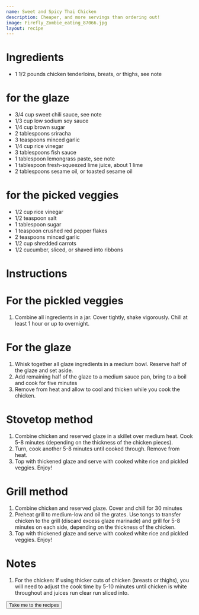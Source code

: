 ```yaml
---
name: Sweet and Spicy Thai Chicken
description: Cheaper, and more servings than ordering out!
image: Firefly_Zombie_eating_87066.jpg
layout: recipe
---
```


<h1 class="text-secondary text-3xl my-2">Ingredients</h1>
<ul class="py-2">
    <li>1 1/2 pounds chicken tenderloins, breats, or thighs, see note</li>
</ul>
<h1 class="text-secondary text-3xl my-2">for the glaze</h1>
<ul class="py-2">
    <li>3/4 cup sweet chili sauce, see note</li>
    <li>1/3 cup low sodium soy sauce</li>
    <li>1/4 cup brown sugar</li>
    <li>2 tablespoons sriracha</li>
    <li>3 teaspoons minced garlic</li>
    <li>1/4 cup rice vinegar</li>
    <li>3 tablespoons fish sauce</li>
    <li>1 tablespoon lemongrass paste, see note</li>
    <li>1 tablespoon fresh-squeezed lime juice, about 1 lime</li>
    <li>2 tablespoons sesame oil, or toasted sesame oil</li>
</ul>
<h1 class="text-secondary text-3xl my-2">for the picked veggies</h1>
<ul class="py-2">
    <li>1/2 cup rice vinegar</li>
    <li>1/2 teaspoon salt</li>
    <li>1 tablespoon sugar</li>
    <li>1 teaspoon crushed red pepper flakes</li>
    <li>2 teaspoons minced garlic</li>
    <li>1/2 cup shredded carrots</li>
    <li>1/2 cucumber, sliced, or shaved into ribbons</li>
</ul>

<h1 class="text-secondary text-3xl my-2">Instructions</h1>
<h1 class="text-secondary text-3xl my-2">For the pickled veggies</h1>
<ol class="py-2">
    <li>Combine all ingredients in a jar. Cover tightly, shake vigorously. Chill
at least 1 hour or up to overnight.</li>
</ol>
<h1 class="text-secondary text-3xl my-2">For the glaze</h1>
<ol class="py-2">
    <li>Whisk together all glaze ingredients in a medium bowl. Reserve half of
the glaze and set aside.</li>
    <li>Add remaining half of the glaze to a medium sauce pan, bring to a boil
and cook for five minutes</li>
    <li>Remove from heat and allow to cool and thicken while you cook the chicken.</li>
</ol>
<h1 class="text-secondary text-3xl my-2">Stovetop method</h1>
<ol class="py-2">
    <li>Combine chicken and reserved glaze in a skillet over medium heat. Cook 5-8 
minutes (depending on the thickness of the chicken pieces).</li>
    <li>Turn, cook another 5-8 minutes until cooked through. Remove from heat.</li>
    <li>Top with thickened glaze and serve with cooked white rice and pickled veggies. Enjoy!</li>
</ol>
<h1 class="text-secondary text-3xl my-2">Grill method</h1>
<ol class="py-2">
    <li>Combine chicken and reserved glaze. Cover and chill for 30 minutes</li>
    <li>Preheat grill to medium-low and oil the grates. Use tongs to transfer chicken to
the grill (discard excess glaze marinade) and grill for 5-8 minutes on each side, depending
on the thickness of the chicken.</li>
    <li>Top with thickened glaze and serve with cooked white rice and pickled veggies. Enjoy!</li>
</ol>

<h1 class="text-secondary text-3xl my-2">Notes</h1>
<ol class="py-2">
<li>For the chicken: If using thicker cuts of chicken (breasts or thighs), you will need to
adjust the cook time by 5-10 minutes until chicken is white throughout and juices run clear
run sliced into.</li>
</ol>

<div>
    <a href="/recipe_list.html"><button class="btn btn-accent">Take me to the recipes</button></a>
</div>
